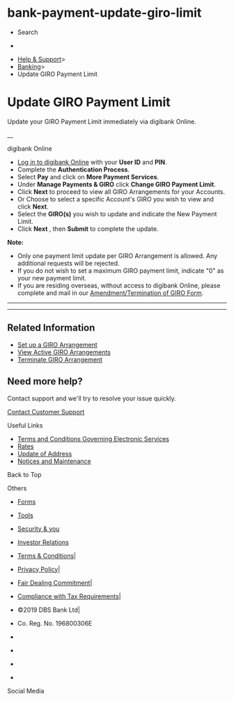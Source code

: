 # bank-payment-update-giro-limit

[](https://www.dbs.com.sg)

  * Search 

  * 


[](https://www.dbs.com.sg/personal/default.page) [](https://www.dbs.com.sg/personal/support/bank-payment-update-giro-limit.html)

  * [Help & Support](https://www.dbs.com.sg/personal/support/home.html)>
  * [Banking](https://www.dbs.com.sg/personal/support/banking-product.html)>
  * Update GIRO Payment Limit



# Update GIRO Payment Limit

Update your GIRO Payment Limit immediately via digibank Online.

__  
  


digibank Online

  * [Log in to digibank Online](https://internet-banking.dbs.com.sg/) with your **User ID** and **PIN**.
  * Complete the **Authentication Process**.
  * Select **Pay** and click on **More Payment Services**.
  * Under **Manage Payments & GIRO** click **Change GIRO Payment Limit**.
  * Click **Next** to proceed to view all GIRO Arrangements for your Accounts.
  * Or Choose to select a specific Account's GIRO you wish to view and click **Next**.
  * Select the **GIRO(s)** you wish to update and indicate the New Payment Limit.
  * Click **Next** , then **Submit** to complete the update.

  
**Note:**

  * Only one payment limit update per GIRO Arrangement is allowed. Any additional requests will be rejected.
  * If you do not wish to set a maximum GIRO payment limit, indicate "0" as your new payment limit.
  * If you are residing overseas, without access to digibank Online, please complete and mail in our [Amendment/Termination of GIRO Form](https://www.dbs.com.sg/personal/support/iwov-resources/docs/giro-01_0319dbs.pdf).

  


* * *

* * *

## Related Information

  * [Set up a GIRO Arrangement](https://www.dbs.com.sg/personal/support/bank-payment-setup-giro-arrangement.html)
  * [View Active GIRO Arrangements](https://www.dbs.com.sg/personal/support/bank-payment-view-active-giro-arrangements.html)
  * [Terminate GIRO Arrangement](https://www.dbs.com.sg/personal/support/bank-payment-terminate-giro-arrangement.html)



## Need more help?

Contact support and we'll try to resolve your issue quickly.

[Contact Customer Support](https://www.dbs.com.sg/personal/contact-us.page)

Useful Links

  * [Terms and Conditions Governing Electronic Services](https://www.dbs.com.sg/personal/deposits/terms-conditions-electronic-services.page)
  * [Rates](https://www.dbs.com.sg/personal/rates-online/default.page)
  * [Update of Address](https://www.dbs.com.sg/personal/deposits/update-address.page)
  * [Notices and Maintenance](https://www.dbs.com.sg/personal/deposits/maintenance-schedule.page)



Back to Top

Others

  * [Forms](https://www.dbs.com.sg/personal/forms/default.page)
  * [Tools](https://www.dbs.com.sg/personal/calculators/default.page)
  * [Security & you](https://www.dbs.com.sg/personal/deposits/security-and-you/default.page)
  * [Investor Relations](https://www.dbs.com/investor/default.page)



  * [Terms & Conditions](https://www.dbs.com/terms/default.page)|
  * [Privacy Policy](https://www.dbs.com/privacy/default.page)|
  * [Fair Dealing Commitment](https://www.dbs.com/fairdealing/default.page)|
  * [Compliance with Tax Requirements](https://www.dbs.com.sg/personal/compliance-tax-requirements/index.html)|
  * ©2019 DBS Bank Ltd|
  * Co. Reg. No. 196800306E



  * [](https://www.facebook.com/dbs.sg)
  * [](https://twitter.com/dbsbank)
  * [](https://www.linkedin.com/company/dbs-bank)
  * [](https://www.youtube.com/dbs)



Social Media
